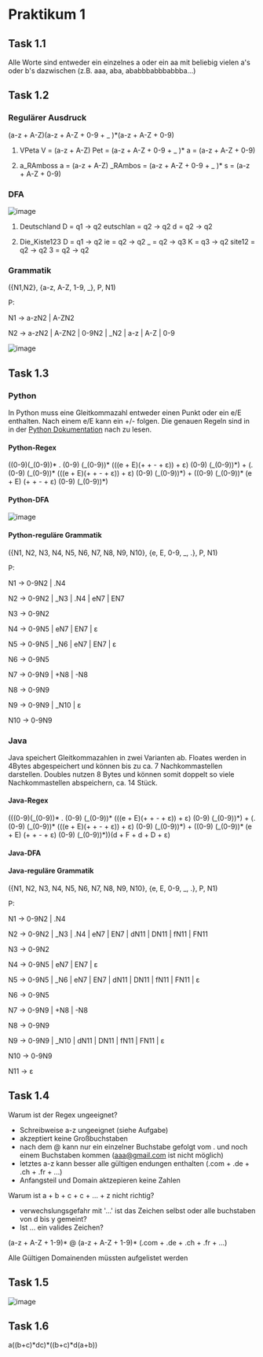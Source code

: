 # Praktikum 1

## Task 1.1

Alle Worte sind entweder ein einzelnes a oder ein aa mit beliebig vielen a's oder b's dazwischen (z.B. aaa, aba, ababbbabbbabbba...)

## Task 1.2

### Regulärer Ausdruck

(a-z + A-Z)(a-z + A-Z + 0-9 + \_ )\*(a-z + A-Z + 0-9)

1. VPeta
V = (a-z + A-Z)
Pet = (a-z + A-Z + 0-9 + \_ )\*
a = (a-z + A-Z + 0-9)

2. a\_RAmboss
a = (a-z + A-Z)
\_RAmbos = (a-z + A-Z + 0-9 + \_ )\*
s = (a-z + A-Z + 0-9)

### DFA

![image](DFA.png "e")

1. Deutschland
D = q1 -> q2
eutschlan = q2 -> q2
d = q2 -> q2

2. Die\_Kiste123
D = q1 -> q2
ie = q2 -> q2
\_ = q2 -> q3
K = q3 -> q2
site12 = q2 -> q2
3 = q2 -> q2

### Grammatik

({N1,N2}, {a-z, A-Z, 1-9, \_}, P, N1)

P:

N1 -> a-zN2 | A-ZN2

N2 -> a-zN2 | A-ZN2 | 0-9N2 | \_N2 | a-z | A-Z | 0-9

![image](Ableitungsbaum.png "Ableitungsbaum")

## Task 1.3

### Python

In Python muss eine Gleitkommazahl entweder einen Punkt oder ein e/E enthalten. Nach einem e/E kann ein +/- folgen.
Die genauen Regeln sind in in der [Python Dokumentation](https://docs.python.org/3/reference/lexical\_analysis.html) nach zu lesen.

#### Python-Regex

((0-9)(\_(0-9))\* . (0-9) (\_(0-9))\* (((e + E)(+ + - + ε)) + ε) (0-9) (\_(0-9))\*) +
(. (0-9) (\_(0-9))\* (((e + E)(+ + - + ε)) + ε) (0-9) (\_(0-9))\*) +
((0-9) (\_(0-9))\* (e + E) (+ + - + ε) (0-9) (\_(0-9))\*)

#### Python-DFA

![image](DFAPython.jpg "DFAPython")

#### Python-reguläre Grammatik

({N1, N2, N3, N4, N5, N6, N7, N8, N9, N10}, {e, E, 0-9, \_, .}, P, N1)

P:

N1 -> 0-9N2 | .N4

N2 -> 0-9N2 | \_N3 | .N4 | eN7 | EN7

N3 -> 0-9N2

N4 -> 0-9N5 | eN7 | EN7 | ε

N5 -> 0-9N5 | \_N6 | eN7 | EN7 | ε

N6 -> 0-9N5

N7 -> 0-9N9 | +N8 | -N8

N8 -> 0-9N9

N9 -> 0-9N9 | \_N10 | ε

N10 -> 0-9N9

### Java

Java speichert Gleitkommazahlen in zwei Varianten ab. Floates werden in 4Bytes abgespeichert und können bis zu ca. 7 Nachkommastellen darstellen. Doubles nutzen 8 Bytes und können somit doppelt so viele Nachkommastellen abspeichern, ca. 14 Stück.

#### Java-Regex

(((0-9)(\_(0-9))\* . (0-9) (\_(0-9))\* (((e + E)(+ + - + ε)) + ε) (0-9) (\_(0-9))\*) +
(. (0-9) (\_(0-9))\* (((e + E)(+ + - + ε)) + ε) (0-9) (\_(0-9))\*) +
((0-9) (\_(0-9))\* (e + E) (+ + - + ε) (0-9) (\_(0-9))\*))(d + F + d + D + ε)

#### Java-DFA

#### Java-reguläre Grammatik

({N1, N2, N3, N4, N5, N6, N7, N8, N9, N10}, {e, E, 0-9, \_, .}, P, N1)

P:

N1 -> 0-9N2 | .N4

N2 -> 0-9N2 | \_N3 | .N4 | eN7 | EN7 | dN11 | DN11 | fN11 | FN11

N3 -> 0-9N2

N4 -> 0-9N5 | eN7 | EN7 | ε

N5 -> 0-9N5 | \_N6 | eN7 | EN7 | dN11 | DN11 | fN11 | FN11 | ε

N6 -> 0-9N5

N7 -> 0-9N9 | +N8 | -N8

N8 -> 0-9N9

N9 -> 0-9N9 | \_N10 | dN11 | DN11 | fN11 | FN11 | ε

N10 -> 0-9N9

N11 -> ε

## Task 1.4

Warum ist der Regex ungeeignet?

- Schreibweise a-z ungeeignet (siehe Aufgabe)
- akzeptiert keine Großbuchstaben
- nach dem @ kann nur ein einzelner Buchstabe gefolgt vom . und noch einem Buchstaben kommen (<aaa@gmail.com> ist nicht möglich)
- letztes a-z kann besser alle gültigen endungen enthalten (.com + .de + .ch + .fr + ...)
- Anfangsteil und Domain aktzepieren keine Zahlen

Warum ist  a + b + c + c + … + z nicht richtig?

- verwechslungsgefahr mit '…' ist das Zeichen selbst oder alle buchstaben von d bis y gemeint?
- Ist … ein valides Zeichen?

(a-z + A-Z + 1-9)\* @ (a-z + A-Z + 1-9)\* (.com + .de + .ch + .fr + …)

Alle Gültigen Domainenden müssten aufgelistet werden

## Task 1.5

![image](Aufgabe1.5.jpg "DFA")

## Task 1.6

a((b+c)\*dc)\*((b+c)\*d(a+b))
